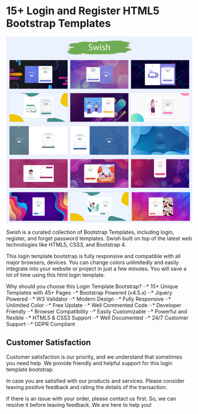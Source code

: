 # 15+ Login and Register HTML5 Bootstrap Templates

<p align="center"><a href="https://themeluxury.com/bootstrap-templates/swish-login-template-bootstrap/" target="_blank"><img src="https://raw.githubusercontent.com/themeluxury/art/master/15-login-and-register-html5-bootstrap-templates/main-preview.png"></a></p>

Swish is a curated collection of Bootstrap Templates, including login, register, and forget password templates. Swish built on top of the latest web technologies like HTML5, CSS3, and Bootstrap 4.

This login template bootstrap is fully responsive and compatible with all major browsers, devices. You can change colors unlimitedly and easily integrate into your website or project in just a few minutes. You will save a lot of time using this html login template.

Why should you choose this Login Template Bootstrap?
⋅⋅* 15+ Unique Templates with 45+ Pages
⋅⋅* Bootstrap Powered (v4.5.x)
⋅⋅* Jquery Powered
⋅⋅* W3 Validator
⋅⋅* Modern Design
⋅⋅* Fully Responsive
⋅⋅* Unlimited Color
⋅⋅* Free Update
⋅⋅* Well Commented Code
⋅⋅* Developer Friendly
⋅⋅* Browser Compatibility
⋅⋅* Easily Customizable
⋅⋅* Powerful and flexible
⋅⋅* HTML5 & CSS3 Support
⋅⋅* Well Documented
⋅⋅* 24/7 Customer Support
⋅⋅* GDPR Compliant

## Customer Satisfaction

Customer satisfaction is our priority, and we understand that sometimes you need help. We provide friendly and helpful support for this login template bootstrap.

In case you are satisfied with our products and services. Please consider leaving positive feedback and rating the details of the transaction.

If there is an issue with your order, please contact us first. So, we can resolve it before leaving feedback. We are here to help you!
